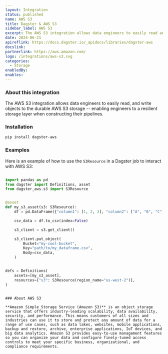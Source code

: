 ```yaml
---
layout: Integration
status: published
name: AWS S3
title: Dagster & AWS S3
sidebar_label: AWS S3
excerpt: The AWS S3 integration allows data engineers to easily read and write objects to the durable AWS S3 storage, enabling engineers to have a resilient storage layer when constructing their pipelines.
date: 2024-06-21
apireflink: https://docs.dagster.io/_apidocs/libraries/dagster-aws
docslink: 
partnerlink: https://aws.amazon.com/
logo: /integrations/aws-s3.svg
categories:
  - Storage
enabledBy:
enables:
---
```


### About this integration

The AWS S3 integration allows data engineers to easily read, and write objects to the durable AWS S3 storage -- enabling engineers to a resilient storage layer when constructing their pipelines.

### Installation

```bash
pip install dagster-aws
```

### Examples

Here is an example of how to use the `S3Resource` in a Dagster job to interact with AWS S3:

```python

import pandas as pd
from dagster import Definitions, asset
from dagster_aws.s3 import S3Resource


@asset
def my_s3_asset(s3: S3Resource):
    df = pd.DataFrame({"column1": [1, 2, 3], "column2": ["A", "B", "C"]})

    csv_data = df.to_csv(index=False)

    s3_client = s3.get_client()

    s3_client.put_object(
        Bucket="my-cool-bucket",
        Key="path/to/my_dataframe.csv",
        Body=csv_data,
    )


defs = Definitions(
    assets=[my_s3_asset],
    resources={"s3": S3Resource(region_name="us-west-2")},
)
```

```

### About AWS S3

**Amazon Simple Storage Service (Amazon S3)** is an object storage service that offers industry-leading scalability, data availability, security, and performance. This means customers of all sizes and industries can use it to store and protect any amount of data for a range of use cases, such as data lakes, websites, mobile applications, backup and restore, archive, enterprise applications, IoT devices, and big data analytics. Amazon S3 provides easy-to-use management features so you can organize your data and configure finely-tuned access controls to meet your specific business, organizational, and compliance requirements.
```
